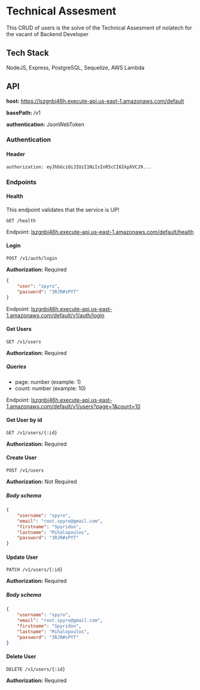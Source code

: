 # Technical Assesment
This CRUD of users is the solve of the Technical Assesment of nolatech for the vacant of Backend Developer

## Tech Stack
NodeJS, Express, PostgreSQL, Sequelize, AWS Lambda

## API
__host:__ https://lszgnbi46h.execute-api.us-east-1.amazonaws.com/default

__basePath:__ /v1

__authentication:__ JsonWebToken 

### Authentication

#### Header
```http
authorization: eyJhbGciOiJIUzI1NiIsInR5cCI6IkpXVCJ9...
```

### Endpoints

#### Health
This endpoint validates that the service is UP!

```http
GET /health
```

Endpoint: [lszgnbi46h.execute-api.us-east-1.amazonaws.com/default/health](https://lszgnbi46h.execute-api.us-east-1.amazonaws.com/default/health)

#### Login 
```http
POST /v1/auth/login
```

__Authorization:__ Required

```json
{
    "user": "spyro",
    "password": "3RJR#sPYT"
}
```

Endpoint: [lszgnbi46h.execute-api.us-east-1.amazonaws.com/default/v1/auth/login](https://lszgnbi46h.execute-api.us-east-1.amazonaws.com/default/v1/auth/login)


#### Get Users
```http
GET /v1/users
```

__Authorization:__ Required

##### Queries 
- page: number (example: 1)
- count: number (example: 10)

Endpoint: [lszgnbi46h.execute-api.us-east-1.amazonaws.com/default/v1/users?page=1&count=10](https://lszgnbi46h.execute-api.us-east-1.amazonaws.com/default/v1/users?page=1&count=10)


#### Get User by id
```http
GET /v1/users/{:id}
```

__Authorization:__ Required


#### Create User
```http
POST /v1/users
```
__Authorization:__ Not Required

##### Body schema
```json
{
    "username": "spyro",
    "email": "root.spyro@gmail.com",
    "firstname": "Spyridon",
    "lastname": "Mihalopoulos",
    "password": "3RJR#sPYT"
}
```

#### Update User
```http
PATCH /v1/users/{:id}
```
__Authorization:__ Required

##### Body schema
```json
{
    "username": "spyro",
    "email": "root.spyro@gmail.com",
    "firstname": "Spyridon",
    "lastname": "Mihalopoulos",
    "password": "3RJR#sPYT"
}
```

#### Delete User
```http
DELETE /v1/users/{:id}
```
__Authorization:__ Required

